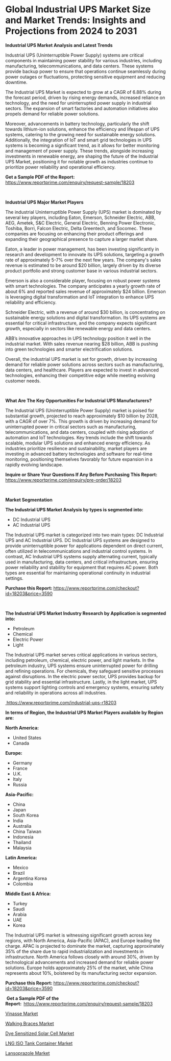 <p><h1>Global Industrial UPS Market Size and Market Trends: Insights and Projections from 2024 to 2031</h1></p><p><strong>Industrial UPS Market Analysis and Latest Trends</strong></p>
<p><p>Industrial UPS (Uninterruptible Power Supply) systems are critical components in maintaining power stability for various industries, including manufacturing, telecommunications, and data centers. These systems provide backup power to ensure that operations continue seamlessly during power outages or fluctuations, protecting sensitive equipment and reducing downtime.</p><p>The Industrial UPS Market is expected to grow at a CAGR of 6.88% during the forecast period, driven by rising energy demands, increased reliance on technology, and the need for uninterrupted power supply in industrial sectors. The expansion of smart factories and automation initiatives also propels demand for reliable power solutions. </p><p>Moreover, advancements in battery technology, particularly the shift towards lithium-ion solutions, enhance the efficiency and lifespan of UPS systems, catering to the growing need for sustainable energy solutions. Additionally, the integration of IoT and smart grid technologies in UPS systems is becoming a significant trend, as it allows for better monitoring and management of power supply. These trends, alongside increasing investments in renewable energy, are shaping the future of the Industrial UPS Market, positioning it for notable growth as industries continue to prioritize power reliability and operational efficiency.</p></p>
<p><strong>Get a Sample PDF of the Report:&nbsp;</strong> <a href="https://www.reportprime.com/enquiry/request-sample/18203?utm_campaign=120&utm_medium=2&utm_source=Github&utm_content=ia&utm_term=20112024&utm_id=industrial-ups">https://www.reportprime.com/enquiry/request-sample/18203</a></p>
<p>&nbsp;</p>
<p><strong>Industrial UPS Major Market Players</strong></p>
<p><p>The industrial Uninterruptible Power Supply (UPS) market is dominated by several key players, including Eaton, Emerson, Schneider Electric, ABB, AEG, Ametek, S&C Electric, General Electric, Benning Power Electronic, Toshiba, Borri, Falcon Electric, Delta Greentech, and Socomec. These companies are focusing on enhancing their product offerings and expanding their geographical presence to capture a larger market share.</p><p>Eaton, a leader in power management, has been investing significantly in research and development to innovate its UPS solutions, targeting a growth rate of approximately 5-7% over the next few years. The company's sales revenue is estimated to be around $20 billion, largely driven by its diverse product portfolio and strong customer base in various industrial sectors.</p><p>Emerson is also a considerable player, focusing on robust power systems with smart technologies. The company anticipates a yearly growth rate of about 6% and reported sales revenue of approximately $24 billion. Emerson is leveraging digital transformation and IoT integration to enhance UPS reliability and efficiency.</p><p>Schneider Electric, with a revenue of around $30 billion, is concentrating on sustainable energy solutions and digital transformation. Its UPS systems are essential for critical infrastructure, and the company expects significant growth, especially in sectors like renewable energy and data centers.</p><p>ABB’s innovative approaches in UPS technology position it well in the industrial market. With sales revenue nearing $28 billion, ABB is pushing into green technologies and smarter electrification solutions.</p><p>Overall, the industrial UPS market is set for growth, driven by increasing demand for reliable power solutions across sectors such as manufacturing, data centers, and healthcare. Players are expected to invest in advanced technologies, enhancing their competitive edge while meeting evolving customer needs.</p></p>
<p>&nbsp;</p>
<p><strong>What Are The Key Opportunities For Industrial UPS Manufacturers?</strong></p>
<p><p>The Industrial UPS (Uninterruptible Power Supply) market is poised for substantial growth, projected to reach approximately $10 billion by 2028, with a CAGR of over 7%. This growth is driven by increasing demand for uninterrupted power in critical sectors such as manufacturing, telecommunications, and data centers, coupled with rising adoption of automation and IoT technologies. Key trends include the shift towards scalable, modular UPS solutions and enhanced energy efficiency. As industries prioritize resilience and sustainability, market players are investing in advanced battery technologies and software for real-time monitoring, positioning themselves favorably for future expansion in a rapidly evolving landscape.</p></p>
<p><strong>Inquire or Share Your Questions If Any Before Purchasing This Report:</strong> <a href="https://www.reportprime.com/enquiry/pre-order/18203?utm_campaign=120&utm_medium=2&utm_source=Github&utm_content=ia&utm_term=20112024&utm_id=industrial-ups">https://www.reportprime.com/enquiry/pre-order/18203</a></p>
<p>&nbsp;</p>
<p><strong>Market Segmentation</strong></p>
<p><strong>The Industrial UPS Market Analysis by types is segmented into:</strong></p>
<p><ul><li>DC Industrial UPS</li><li>AC Industrial UPS</li></ul></p>
<p><p>The Industrial UPS market is categorized into two main types: DC Industrial UPS and AC Industrial UPS. DC Industrial UPS systems are designed to provide uninterruptible power for applications dependent on direct current, often utilized in telecommunications and industrial control systems. In contrast, AC Industrial UPS systems supply alternating current, typically used in manufacturing, data centers, and critical infrastructure, ensuring power reliability and stability for equipment that requires AC power. Both types are essential for maintaining operational continuity in industrial settings.</p></p>
<p><strong>Purchase this Report:&nbsp;</strong><a href="https://www.reportprime.com/checkout?id=18203&price=3590&utm_campaign=120&utm_medium=2&utm_source=Github&utm_content=ia&utm_term=20112024&utm_id=industrial-ups">https://www.reportprime.com/checkout?id=18203&price=3590</a></p>
<p>&nbsp;</p>
<p><strong>The Industrial UPS Market Industry Research by Application is segmented into:</strong></p>
<p><ul><li>Petroleum</li><li>Chemical</li><li>Electric Power</li><li>Light</li></ul></p>
<p><p>The Industrial UPS market serves critical applications in various sectors, including petroleum, chemical, electric power, and light markets. In the petroleum industry, UPS systems ensure uninterrupted power for drilling and refining operations. For chemicals, they safeguard sensitive processes against disruptions. In the electric power sector, UPS provides backup for grid stability and essential infrastructure. Lastly, in the light market, UPS systems support lighting controls and emergency systems, ensuring safety and reliability in operations across all industries.</p></p>
<p><a href="https://www.reportprime.com/industrial-ups-r18203?utm_campaign=120&utm_medium=2&utm_source=Github&utm_content=ia&utm_term=20112024&utm_id=industrial-ups">&nbsp;https://www.reportprime.com/industrial-ups-r18203</a></p>
<p><strong>In terms of Region, the Industrial UPS Market Players available by Region are:</strong></p>
<p>
    <p> <strong> North America: </strong>
        <ul>
            <li>United States</li>
            <li>Canada</li>
        </ul>
        </p> 
    <p> <strong> Europe: </strong>
        <ul>
            <li>Germany</li>
            <li>France</li>
            <li>U.K.</li>
            <li>Italy</li>
            <li>Russia</li>
        </ul>
        </p> 
    <p> <strong> Asia-Pacific: </strong>
        <ul>
            <li>China</li>
            <li>Japan</li>
            <li>South Korea</li>
            <li>India</li>
            <li>Australia</li>
            <li>China Taiwan</li>
            <li>Indonesia</li>
            <li>Thailand</li>
            <li>Malaysia</li>
        </ul>
        </p> 
    <p> <strong> Latin America: </strong>
        <ul>
            <li>Mexico</li>
            <li>Brazil</li>
            <li>Argentina Korea</li>
            <li>Colombia</li>
        </ul>
        </p> 
    <p> <strong> Middle East & Africa: </strong>
        <ul>
            <li>Turkey</li>
            <li>Saudi</li>
            <li>Arabia</li>
            <li>UAE</li>
            <li>Korea</li>
        </ul>
    </p>
    </p>
<p><p>The Industrial UPS market is witnessing significant growth across key regions, with North America, Asia-Pacific (APAC), and Europe leading the charge. APAC is projected to dominate the market, capturing approximately 35% of the share due to rapid industrialization and investments in infrastructure. North America follows closely with around 30%, driven by technological advancements and increased demand for reliable power solutions. Europe holds approximately 25% of the market, while China represents about 10%, bolstered by its manufacturing sector expansion.</p></p>
<p><strong>Purchase this Report: </strong><a href="https://www.reportprime.com/checkout?id=18203&price=3590&utm_campaign=120&utm_medium=2&utm_source=Github&utm_content=ia&utm_term=20112024&utm_id=industrial-ups">https://www.reportprime.com/checkout?id=18203&price=3590</a></p>
<p>&nbsp;<strong>Get a Sample PDF of the Report:&nbsp;&nbsp;</strong><a href="https://www.reportprime.com/enquiry/request-sample/18203?utm_campaign=120&utm_medium=2&utm_source=Github&utm_content=ia&utm_term=20112024&utm_id=industrial-ups">https://www.reportprime.com/enquiry/request-sample/18203</a></p>
<p><strong></strong></p>
<p><p><a href="https://www.linkedin.com/pulse/vinasse-market-analysis-report-provides-future-trend-insights-projected-cmrze?utm_campaign=120&utm_medium=2&utm_source=Github&utm_content=ia&utm_term=20112024&utm_id=industrial-ups">Vinasse Market</a></p><p><a href="https://www.linkedin.com/pulse/walking-braces-market-growth-outlook-2024-2031-sales-revenue-3fnce?utm_campaign=120&utm_medium=2&utm_source=Github&utm_content=ia&utm_term=20112024&utm_id=industrial-ups">Walking Braces Market</a></p><p><a href="https://github.com/joannesouthgate/Market-Research-Report-List-5/blob/main/dye-sensitized-solar-cell-market.md?utm_campaign=120&utm_medium=2&utm_source=Github&utm_content=ia&utm_term=20112024&utm_id=industrial-ups">Dye Sensitized Solar Cell Market</a></p><p><a href="https://github.com/sofayahoo2023/Market-Research-Report-List-6/blob/main/lng-iso-tank-container-market.md?utm_campaign=120&utm_medium=2&utm_source=Github&utm_content=ia&utm_term=20112024&utm_id=industrial-ups">LNG ISO Tank Container Market</a></p><p><a href="https://issuu.com/reportprime-2/docs/lansoprazole-market-size-2030.pptx_f360b9c34c2891?utm_campaign=120&utm_medium=2&utm_source=Github&utm_content=ia&utm_term=20112024&utm_id=industrial-ups">Lansoprazole Market</a></p></p>